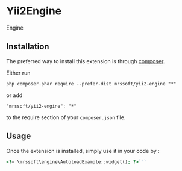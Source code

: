 Yii2Engine
==========
Engine

Installation
------------

The preferred way to install this extension is through [composer](http://getcomposer.org/download/).

Either run

```
php composer.phar require --prefer-dist mrssoft/yii2-engine "*"
```

or add

```
"mrssoft/yii2-engine": "*"
```

to the require section of your `composer.json` file.


Usage
-----

Once the extension is installed, simply use it in your code by  :

```php
<?= \mrssoft\engine\AutoloadExample::widget(); ?>```